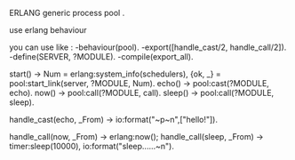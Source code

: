 ERLANG  generic process pool .

use erlang behaviour

you can use like :
-behaviour(pool).
-export([handle_cast/2, handle_call/2]).
-define(SERVER, ?MODULE).
-compile(export_all).

start() ->
    Num = erlang:system_info(schedulers),
    {ok, _} = pool:start_link(server, ?MODULE, Num).
echo() ->
    pool:cast(?MODULE, echo).
now() ->
    pool:call(?MODULE, call).
sleep() ->
    pool:call(?MODULE, sleep).
    
handle_cast(echo, _From) ->
    io:format("~p~n",["hello!"]).

handle_call(now, _From) ->
    erlang:now();
handle_call(sleep, _From) ->
    timer:sleep(10000),
    io:format("sleep......~n").
